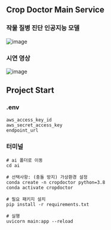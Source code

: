 ## Crop Doctor Main Service
### 작물 질병 진단 인공지능 모델 
![image](https://github.com/ai6-crop-doctor/AI/assets/72302404/cf02844a-06a2-439e-9634-bd7a91a808e8)


### 시연 영상
![image](2.메인.gif)


## Project Start


### .env

```
aws_access_key_id 
aws_secret_access_key 
endpoint_url 
```


### 터미널

```
# ai 폴더로 이동
cd ai

# 선택사항: (충돌 방지) 가상환경 설정 
conda create -n cropdoctor python=3.8
conda activate cropdoctor

# 필요 패키지 설치 
pip install -r requirements.txt

# 실행 
uvicorn main:app --reload
```
